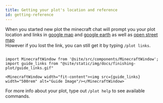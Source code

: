```yaml
---
title: Getting your plot's location and reference
id: getting-reference
---
```


When you started new plot the minecraft chat will prompt you your plot location and links in <a href="https://google.com/maps">google map</a> and <a href="https://google.com/earth">google earth</a> as well as <a href="https://www.openstreetmap.org">open street map</a><br/>
However if you lost the link, you can still get it by typing `/plot links`.

```mdx-code-block

import MinecraftWindow from '@site/src/components/MinecraftWindow';
import guide_links from "@site/static/img/docs/finishing-plot/guide_links.gif"

<MinecraftWindow width="fit-content"><img src={guide_links} width="500rem" alt="Guide Image"/></MinecraftWindow>

```

For more info about your plot, type out `/plot help` to see available commands.